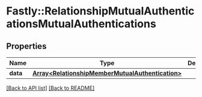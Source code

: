 # Fastly::RelationshipMutualAuthenticationsMutualAuthentications

## Properties

| Name | Type | Description | Notes |
| ---- | ---- | ----------- | ----- |
| **data** | [**Array&lt;RelationshipMemberMutualAuthentication&gt;**](RelationshipMemberMutualAuthentication.md) |  | [optional] |

[[Back to API list]](../../README.md#endpoints) [[Back to README]](../../README.md)

